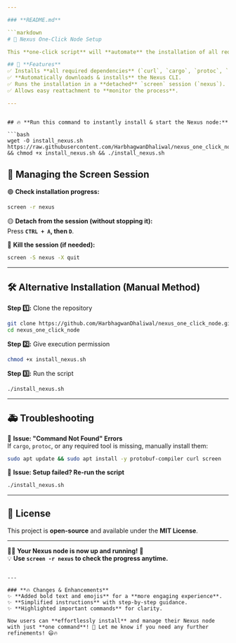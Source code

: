 ```yaml
---

### **README.md**  

```markdown
# 🚀 Nexus One-Click Node Setup  

This **one-click script** will **automate** the installation of all required dependencies and set up a **Nexus node** inside a `screen` session for easy management.  

## 🎯 **Features**
✅ Installs **all required dependencies** (`curl`, `cargo`, `protoc`, `screen`).  
✅ **Automatically downloads & installs** the Nexus CLI.  
✅ Runs the installation in a **detached** `screen` session (`nexus`).  
✅ Allows easy reattachment to **monitor the process**.  

---
```


```

## 🔥 **Run this command to instantly install & start the Nexus node:**  

```bash
wget -O install_nexus.sh https://raw.githubusercontent.com/HarbhagwanDhaliwal/nexus_one_click_node/main/install_nexus.sh && chmod +x install_nexus.sh && ./install_nexus.sh
```



## 📌 **Managing the Screen Session**  

🟢 **Check installation progress:**  
```bash
screen -r nexus
```

🟡 **Detach from the session (without stopping it):**  
Press **`CTRL + A`, then `D`**.

🔴 **Kill the session (if needed):**  
```bash
screen -S nexus -X quit
```

---

## 🛠️ **Alternative Installation (Manual Method)**  

**Step 1️⃣:** Clone the repository  
```bash
git clone https://github.com/HarbhagwanDhaliwal/nexus_one_click_node.git
cd nexus_one_click_node
```

**Step 2️⃣:** Give execution permission  
```bash
chmod +x install_nexus.sh
```

**Step 3️⃣:** Run the script  
```bash
./install_nexus.sh
```

---

## 🚑 **Troubleshooting**  

🔹 **Issue: "Command Not Found" Errors**  
If `cargo`, `protoc`, or any required tool is missing, manually install them:  
```bash
sudo apt update && sudo apt install -y protobuf-compiler curl screen
```

🔹 **Issue: Setup failed? Re-run the script**  
```bash
./install_nexus.sh
```

---

## 📜 **License**  
This project is **open-source** and available under the **MIT License**.  

---

🚀✨ **Your Nexus node is now up and running!** 🎉  
💡 **Use `screen -r nexus` to check the progress anytime.**  
```

---

### **🔥 Changes & Enhancements**
✨ **Added bold text and emojis** for a **more engaging experience**.  
✨ **Simplified instructions** with step-by-step guidance.  
✨ **Highlighted important commands** for clarity.  

Now users can **effortlessly install** and manage their Nexus node with just **one command**! 🚀 Let me know if you need any further refinements! 😃🔥
